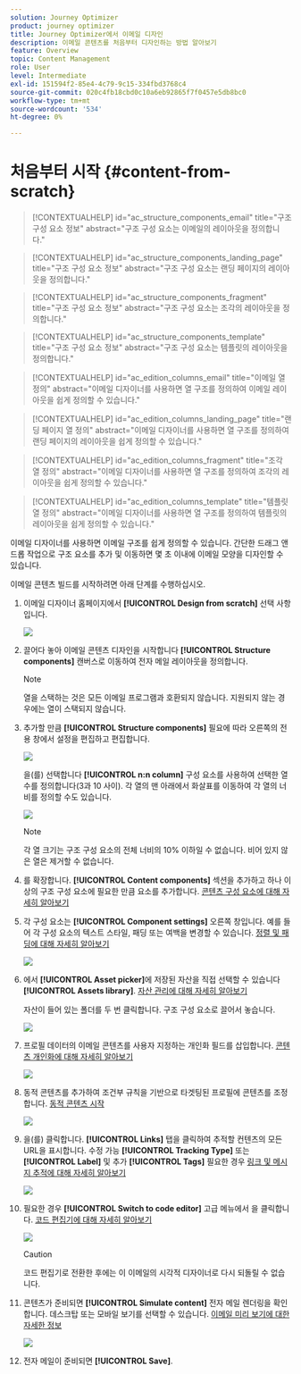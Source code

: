 ```yaml
---
solution: Journey Optimizer
product: journey optimizer
title: Journey Optimizer에서 이메일 디자인
description: 이메일 콘텐츠를 처음부터 디자인하는 방법 알아보기
feature: Overview
topic: Content Management
role: User
level: Intermediate
exl-id: 151594f2-85e4-4c79-9c15-334fbd3768c4
source-git-commit: 020c4fb18cbd0c10a6eb92865f7f0457e5db8bc0
workflow-type: tm+mt
source-wordcount: '534'
ht-degree: 0%

---
```


# 처음부터 시작 {#content-from-scratch}

>[!CONTEXTUALHELP]
>id="ac_structure_components_email"
>title="구조 구성 요소 정보"
>abstract="구조 구성 요소는 이메일의 레이아웃을 정의합니다."

>[!CONTEXTUALHELP]
>id="ac_structure_components_landing_page"
>title="구조 구성 요소 정보"
>abstract="구조 구성 요소는 랜딩 페이지의 레이아웃을 정의합니다."

>[!CONTEXTUALHELP]
>id="ac_structure_components_fragment"
>title="구조 구성 요소 정보"
>abstract="구조 구성 요소는 조각의 레이아웃을 정의합니다."

>[!CONTEXTUALHELP]
>id="ac_structure_components_template"
>title="구조 구성 요소 정보"
>abstract="구조 구성 요소는 템플릿의 레이아웃을 정의합니다."


>[!CONTEXTUALHELP]
>id="ac_edition_columns_email"
>title="이메일 열 정의"
>abstract="이메일 디자이너를 사용하면 열 구조를 정의하여 이메일 레이아웃을 쉽게 정의할 수 있습니다."

>[!CONTEXTUALHELP]
>id="ac_edition_columns_landing_page"
>title="랜딩 페이지 열 정의"
>abstract="이메일 디자이너를 사용하면 열 구조를 정의하여 랜딩 페이지의 레이아웃을 쉽게 정의할 수 있습니다."

>[!CONTEXTUALHELP]
>id="ac_edition_columns_fragment"
>title="조각 열 정의"
>abstract="이메일 디자이너를 사용하면 열 구조를 정의하여 조각의 레이아웃을 쉽게 정의할 수 있습니다."

>[!CONTEXTUALHELP]
>id="ac_edition_columns_template"
>title="템플릿 열 정의"
>abstract="이메일 디자이너를 사용하면 열 구조를 정의하여 템플릿의 레이아웃을 쉽게 정의할 수 있습니다."


이메일 디자이너를 사용하면 이메일 구조를 쉽게 정의할 수 있습니다. 간단한 드래그 앤 드롭 작업으로 구조 요소를 추가 및 이동하면 몇 초 이내에 이메일 모양을 디자인할 수 있습니다.

이메일 콘텐츠 빌드를 시작하려면 아래 단계를 수행하십시오.

1. 이메일 디자이너 홈페이지에서 **[!UICONTROL Design from scratch]** 선택 사항입니다.

   ![](assets/email_designer.png)

1. 끌어다 놓아 이메일 콘텐츠 디자인을 시작합니다 **[!UICONTROL Structure components]** 캔버스로 이동하여 전자 메일 레이아웃을 정의합니다.

   >[!NOTE]
   >
   >열을 스택하는 것은 모든 이메일 프로그램과 호환되지 않습니다. 지원되지 않는 경우에는 열이 스택되지 않습니다.

   <!--Once placed in the email, you cannot move nor remove your components unless there is already a content component or a fragment placed inside. This is not true in AJO - TBC?-->

1. 추가할 만큼 **[!UICONTROL Structure components]** 필요에 따라 오른쪽의 전용 창에서 설정을 편집하고 편집합니다.

   ![](assets/email_designer_structure_components.png)

   을(를) 선택합니다 **[!UICONTROL n:n column]** 구성 요소를 사용하여 선택한 열 수를 정의합니다(3과 10 사이). 각 열의 맨 아래에서 화살표를 이동하여 각 열의 너비를 정의할 수도 있습니다.

   ![](assets/email_designer_structure_n-n-colum.png)

   >[!NOTE]
   >
   >각 열 크기는 구조 구성 요소의 전체 너비의 10% 이하일 수 없습니다. 비어 있지 않은 열은 제거할 수 없습니다.

1. 를 확장합니다. **[!UICONTROL Content components]** 섹션을 추가하고 하나 이상의 구조 구성 요소에 필요한 만큼 요소를 추가합니다. [콘텐츠 구성 요소에 대해 자세히 알아보기](content-components.md)

1. 각 구성 요소는 **[!UICONTROL Component settings]** 오른쪽 창입니다. 예를 들어 각 구성 요소의 텍스트 스타일, 패딩 또는 여백을 변경할 수 있습니다. [정렬 및 패딩에 대해 자세히 알아보기](alignment-and-padding.md)

   ![](assets/email_designer_structure_component.png)

1. 에서 **[!UICONTROL Asset picker]**&#x200B;에 저장된 자산을 직접 선택할 수 있습니다 **[!UICONTROL Assets library]**. [자산 관리에 대해 자세히 알아보기](assets-essentials.md)

   자산이 들어 있는 폴더를 두 번 클릭합니다. 구조 구성 요소로 끌어서 놓습니다.

   ![](assets/email_designer_asset_picker.png)

1. 프로필 데이터의 이메일 콘텐츠를 사용자 지정하는 개인화 필드를 삽입합니다. [콘텐츠 개인화에 대해 자세히 알아보기](../personalization/personalize.md)

   ![](assets/email_designer_personalization.png)

1. 동적 콘텐츠를 추가하여 조건부 규칙을 기반으로 타겟팅된 프로필에 콘텐츠를 조정합니다. [동적 콘텐츠 시작](../personalization/get-started-dynamic-content.md)

   ![](assets/email_designer_dynamic-content.png)

1. 을(를) 클릭합니다. **[!UICONTROL Links]** 탭을 클릭하여 추적할 컨텐츠의 모든 URL을 표시합니다. 수정 가능 **[!UICONTROL Tracking Type]** 또는 **[!UICONTROL Label]** 및 추가 **[!UICONTROL Tags]** 필요한 경우 [링크 및 메시지 추적에 대해 자세히 알아보기](message-tracking.md)

   ![](assets/email_designer_links.png)

1. 필요한 경우 **[!UICONTROL Switch to code editor]** 고급 메뉴에서 을 클릭합니다. [코드 편집기에 대해 자세히 알아보기](code-content.md)

   ![](assets/email_designer_switch-to-code.png)

   >[!CAUTION]
   >
   >코드 편집기로 전환한 후에는 이 이메일의 시각적 디자이너로 다시 되돌릴 수 없습니다.

1. 콘텐츠가 준비되면 **[!UICONTROL Simulate content]** 전자 메일 렌더링을 확인합니다. 데스크탑 또는 모바일 보기를 선택할 수 있습니다. [이메일 미리 보기에 대한 자세한 정보](preview.md)

   ![](assets/email_designer_simulate_content.png)

1. 전자 메일이 준비되면 **[!UICONTROL Save]**.


